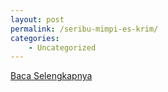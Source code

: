 ```yaml
---
layout: post
permalink: /seribu-mimpi-es-krim/
categories:
    - Uncategorized
---
```


[Baca Selengkapnya](/03)
